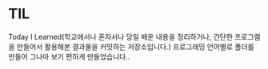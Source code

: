 # TIL
Today I Learned(학교에서나 혼자서나 당일 배운 내용을 정리하거나, 간단한 프로그램을 만들어서 활용해본 결과물을
커밋하는 저장소입니다.) 프로그래밍 언어별로 폴더를 만들어 그나마 보기 편하게 만들었습니다..
